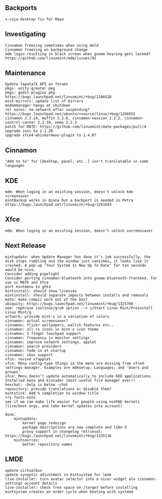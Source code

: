 
Backports
---------
	x-caja-desktop fix for Maya

Investigating
-------------
	Cinnamon freezing sometimes when using meld
	Cinnamon freezing on background change
	mdm login resulting in black screen when gnome-keyring gets locked? https://github.com/linuxmint/mdm/issues/92

Maintenance
-----------
	Update tapatalk API on forums
	pkgs: unity-greeter pkg
	pkgs: gedit-plugins pkg https://bugs.launchpad.net/linuxmint/+bug/1186528
	mint-mirrors: update list of mirrors
	modemmanager hangs at shutdown
	rel notes: no network after suspending? https://bugs.launchpad.net/ubuntu/+source/linux/+bug/1286552	
	cinnamon 2.2.14, muffin 2.2.6, cinnamon-session 2.2.2, cinnamon-control-center 2.2.10, nemo 2.2.3
	patch for MATE: https://github.com/linuxmint/mate-packages/pull/4
	upgrade inxi to 2.1.28
	upgrade xfce4-whiskermenu-plugin to 1.4.0?


Cinnamon
--------		
	"Add to %s" for [desktop, panel, etc..] isn't translatable in some languages

KDE
---	
	mdm: When loging in an existing session, doesn't unlock kde screensaver
	mintBackup works in Qiana but a backport is needed in Petra https://bugs.launchpad.net/linuxmint/+bug/1261693	
	
Xfce
----
	mdm: When loging in an existing session, doesn't unlock xscreensaver	



Next Release
------------		
	mintupdate: when Update Manager has done it’s job successfully, the disk stops rumbling and the window just vanishes… it looks like it crashed. A pop-up ‘Your System Is Now Up To Date’ for ten seconds would be nice.	
	Consider adding pipelight
	Consider porting cinnamon-bluetooth into gnome-bluetooth-frontend, for use in MATE and Xfce
	port mintmenu to gtk3
	mintinstall: should show licenses
	mintinstall: should separate impacts between installs and removals
	mate: make compiz work out of the box?
	ubiquity: https://bugs.launchpad.net/linuxmint/+bug/1325786	
	oem: rephrase isolinux/grub option --> s/Start Linux Mint/Preinstall Linux Mint/g
	artwork: provide mint-x in a variation of colors
	cinnamon: actual screensaver?
	cinnamon: flickr wallpapers, wallch features etc..
	cinnamon: all cs icons in mint-x icon theme
	cinnamon: 3 finger touchpad support
	cinnamon: frequency in monitor settings
	cinnamon: improve network settings, applet
	cinnamon: search providers
	cinnamon: fade-in at startup
	cinnamon: ibus support
	xfce: revive xfapplet
	xfce: Many config-type things in the menu are missing from xfce4-settings-manager. Examples are mdmsetup; Languages; and ‘Users and groups’.
	xfce: Menu doesn’t update automatically to include KDE applications. Installed kate and krusader (most useful file manager ever!)
	hexchat: -help is below -chat
	repository: provide translations or disable them?
	mintstick: Add % completion to window title
	try fonts-noto
	see if we can make life easier for people using nonPAE kernels (live/boot args, and take kernel updates into account)

	done:
		mintupdate: 
			kernel page redesign
			package descriptions are now complete and l10n'd
			proxy support in changelog retrieval: https://bugs.launchpad.net/linuxmint/+bug/1335116	
		mintsources:
			better repository names

LMDE
----
	update virtualbox
	update synaptic adjustment in mintsystem for lmde
	live-installer: turn avatar selector into a nicer widget ala cinnamon-settings account details
	live-installer: check free space on /target before installing
	mintsystem creates an order cycle when booting with systemd
